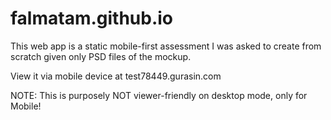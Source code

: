 # falmatam.github.io

This web app is a static mobile-first assessment I was asked to create from scratch given only PSD files of the mockup.

View it via mobile device at test78449.gurasin.com

NOTE: This is purposely NOT viewer-friendly on desktop mode, only for Mobile!
